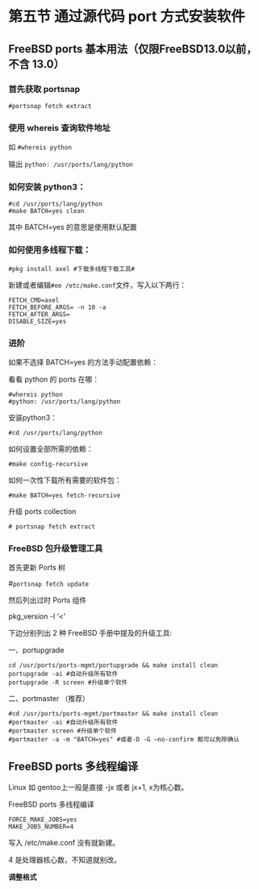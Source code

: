 # 第五节 通过源代码 port 方式安装软件

## FreeBSD ports 基本用法（仅限FreeBSD13.0以前，不含 13.0） <a href="freebsdports-ji-ben-yong-fa" id="freebsdports-ji-ben-yong-fa"></a>

### 首先获取 portsnap

`#portsnap fetch extract`

### 使用 whereis 查询软件地址

如 `#whereis python`

输出 `python: /usr/ports/lang/python`

### 如何安装 python3：

```
#cd /usr/ports/lang/python
#make BATCH=yes clean
```

其中 BATCH=yes 的意思是使用默认配置

### 如何使用多线程下载：

`#pkg install axel #下载多线程下载工具#`

新建或者编辑`#ee /etc/make.conf`文件，写入以下两行：

```
FETCH_CMD=axel
FETCH_BEFORE_ARGS= -n 10 -a
FETCH_AFTER_ARGS=
DISABLE_SIZE=yes
```

### 进阶

如果不选择 BATCH=yes 的方法手动配置依赖：

看看 python 的 ports 在哪：

```
#whereis python
#python: /usr/ports/lang/python
```

安装python3：

`#cd /usr/ports/lang/python`

如何设置全部所需的依赖：

`#make config-recursive`

如何一次性下载所有需要的软件包：

`#make BATCH=yes fetch-recursive`

升级 ports collection

`# portsnap fetch extract`

### FreeBSD 包升级管理工具

首先更新 Ports 树

#`portsnap fetch update `

然后列出过时 Ports 组件

pkg_version -l ‘<’

下边分别列出 2 种 FreeBSD 手册中提及的升级工具:

一、portupgrade

```
cd /usr/ports/ports-mgmt/portupgrade && make install clean
portupgrade -ai #自动升级所有软件
portupgrade -R screen #升级单个软件
```

二、portmaster （推荐）

```
#cd /usr/ports/ports-mgmt/portmaster && make install clean
#portmaster -ai #自动升级所有软件
#portmaster screen #升级单个软件
#portmaster -a -m "BATCH=yes" #或者-D -G –no-confirm 都可以免除确认
```

## FreeBSD ports 多线程编译

Linux 如 gentoo上一般是直接 -jx 或者 jx+1, x为核心数。

FreeBSD ports 多线程编译

```
FORCE_MAKE_JOBS=yes
MAKE_JOBS_NUMBER=4
```

写入 /etc/make.conf 没有就新建。

4 是处理器核心数，不知道就别改。

**调整格式**
